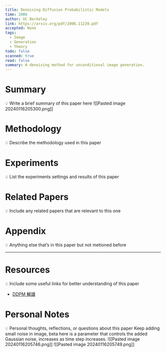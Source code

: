```yaml
---
title: Denoising Diffusion Probabilistic Models
time: 2006
author: UC Berkeley
link: https://arxiv.org/pdf/2006.11239.pdf
accepted: None
tags:
  - Image
  - Generation
  - Theory
todo: false
scanned: true
read: false
summary: A denoising method for unconditional image generation.
---
```

# Summary
💡 Write a brief summary of this paper here
![[Pasted image 20240116205300.png]]
# Methodology
💡 Describe the methodology used in this paper

# Experiments
💡 List the experiments settings and results of this paper

# Related Papers
💡 Include any related papers that are relevant to this one

# Appendix
💡 Anything else that’s in this paper but not metioned before

---
# Resources
💡 Include some useful links for better understanding of this paper
- [DDPM 解讀](https://zhuanlan.zhihu.com/p/578123804)
# Personal Notes
💡 Personal thoughts, reflections, or questions about this paper
Keep adding small noise in image, beta here is a parameter that controls the added Gaussian noise, increases as time step increases.
![[Pasted image 20240116205746.png]]
![[Pasted image 20240116205749.png]]